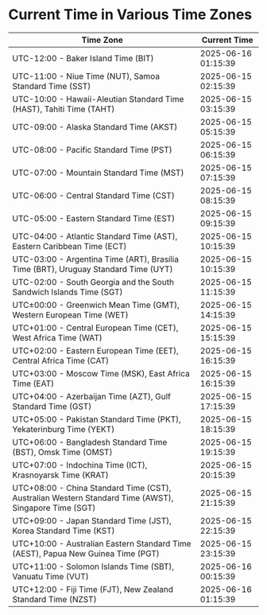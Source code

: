 # Current Time in Various Time Zones

| Time Zone | Current Time |
|-----------|--------------|
| UTC-12:00 - Baker Island Time (BIT) | 2025-06-16 01:15:39 |
| UTC-11:00 - Niue Time (NUT), Samoa Standard Time (SST) | 2025-06-15 02:15:39 |
| UTC-10:00 - Hawaii-Aleutian Standard Time (HAST), Tahiti Time (TAHT) | 2025-06-15 03:15:39 |
| UTC-09:00 - Alaska Standard Time (AKST) | 2025-06-15 05:15:39 |
| UTC-08:00 - Pacific Standard Time (PST) | 2025-06-15 06:15:39 |
| UTC-07:00 - Mountain Standard Time (MST) | 2025-06-15 07:15:39 |
| UTC-06:00 - Central Standard Time (CST) | 2025-06-15 08:15:39 |
| UTC-05:00 - Eastern Standard Time (EST) | 2025-06-15 09:15:39 |
| UTC-04:00 - Atlantic Standard Time (AST), Eastern Caribbean Time (ECT) | 2025-06-15 10:15:39 |
| UTC-03:00 - Argentina Time (ART), Brasília Time (BRT), Uruguay Standard Time (UYT) | 2025-06-15 10:15:39 |
| UTC-02:00 - South Georgia and the South Sandwich Islands Time (SGT) | 2025-06-15 11:15:39 |
| UTC±00:00 - Greenwich Mean Time (GMT), Western European Time (WET) | 2025-06-15 14:15:39 |
| UTC+01:00 - Central European Time (CET), West Africa Time (WAT) | 2025-06-15 15:15:39 |
| UTC+02:00 - Eastern European Time (EET), Central Africa Time (CAT) | 2025-06-15 16:15:39 |
| UTC+03:00 - Moscow Time (MSK), East Africa Time (EAT) | 2025-06-15 16:15:39 |
| UTC+04:00 - Azerbaijan Time (AZT), Gulf Standard Time (GST) | 2025-06-15 17:15:39 |
| UTC+05:00 - Pakistan Standard Time (PKT), Yekaterinburg Time (YEKT) | 2025-06-15 18:15:39 |
| UTC+06:00 - Bangladesh Standard Time (BST), Omsk Time (OMST) | 2025-06-15 19:15:39 |
| UTC+07:00 - Indochina Time (ICT), Krasnoyarsk Time (KRAT) | 2025-06-15 20:15:39 |
| UTC+08:00 - China Standard Time (CST), Australian Western Standard Time (AWST), Singapore Time (SGT) | 2025-06-15 21:15:39 |
| UTC+09:00 - Japan Standard Time (JST), Korea Standard Time (KST) | 2025-06-15 22:15:39 |
| UTC+10:00 - Australian Eastern Standard Time (AEST), Papua New Guinea Time (PGT) | 2025-06-15 23:15:39 |
| UTC+11:00 - Solomon Islands Time (SBT), Vanuatu Time (VUT) | 2025-06-16 00:15:39 |
| UTC+12:00 - Fiji Time (FJT), New Zealand Standard Time (NZST) | 2025-06-16 01:15:39 |

